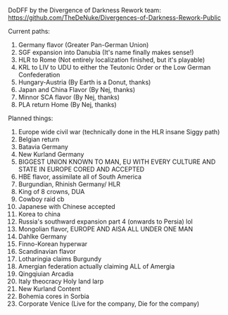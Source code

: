 DoDFF by the Divergence of Darkness Rework team:
https://github.com/TheDeNuke/Divergences-of-Darkness-Rework-Public


Current paths:

1. Germany flavor (Greater Pan-German Union)
2. SGF expansion into Danubia (It's name finally makes sense!)
3. HLR to Rome (Not entirely localization finished, but it's playable)
4. KRL to LIV to UDU to either the Teutonic Order or the Low German Confederation
5. Hungary-Austria (By Earth is a Donut, thanks)
6. Japan and China Flavor (By Nej, thanks)
7. Minnor SCA flavor (By Nej, thanks)
8. PLA return Home (By Nej, thanks)

Planned things:
1. Europe wide civil war (technically done in the HLR insane Siggy path)
2. Belgian return
3. Batavia Germany
4. New Kurland Germany
5. BIGGEST UNION KNOWN TO MAN, EU WITH EVERY CULTURE AND STATE IN EUROPE CORED AND ACCEPTED
6. HBE flavor, assimilate all of South America
7. Burgundian, Rhinish Germany/ HLR
8. King of 8 crowns, DUA
9. Cowboy raid cb
10. Japanese with Chinese accepted
11. Korea to china
12. Russia's southward expansion part 4 (onwards to Persia) lol
13. Mongolian flavor, EUROPE AND AISA ALL UNDER ONE MAN
14. Dahlke Germany
15. Finno-Korean hyperwar
16. Scandinavian flavor
17. Lotharingia claims Burgundy
18. Amergian federation actually claiming ALL of Amergia
19. Qingqiuian Arcadia
20. Italy theocracy Holy land larp
21. New Kurland Content
22. Bohemia cores in Sorbia
23. Corporate Venice (Live for the company, Die for the company)
